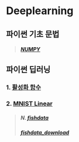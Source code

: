 # Deeplearning

## 파이썬 기초 문법
  >##### [NUMPY](https://github.com/JiHoonMin/deeplearning/blob/60403d903d10183dbc9f7f4474208d9c1a7ed815/numpy.ipynb)

## 파이썬 딥러닝


### 1. [활성화 함수](https://github.com/JiHoonMin/deeplearning/blob/1f561f356a44e3228b59577bc6d68a9a1be4bb2d/Activation%20Function.ipynb)

### 2. [MNIST Linear](https://github.com/JiHoonMin/Deeplearning/blob/main/Mnist_linear.ipynb)



  >##### N. [fishdata](https://github.com/JiHoonMin/deeplearning/blob/5ee6a1b36ee70d4cbb7f68ea8aae87c0c9ccbcf2/Fishdata_model.ipynb)
  >##### [fishdata_download](https://github.com/JiHoonMin/deeplearning/tree/jihoon)

